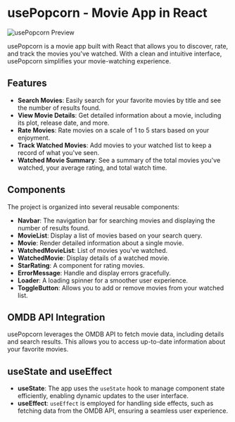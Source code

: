 # usePopcorn - Movie App in React

![usePopcorn Preview](screenshot.png)

usePopcorn is a movie app built with React that allows you to discover, rate, and track the movies you've watched. With a clean and intuitive interface, usePopcorn simplifies your movie-watching experience.

## Features

- **Search Movies**: Easily search for your favorite movies by title and see the number of results found.
- **View Movie Details**: Get detailed information about a movie, including its plot, release date, and more.
- **Rate Movies**: Rate movies on a scale of 1 to 5 stars based on your enjoyment.
- **Track Watched Movies**: Add movies to your watched list to keep a record of what you've seen.
- **Watched Movie Summary**: See a summary of the total movies you've watched, your average rating, and total watch time.

## Components

The project is organized into several reusable components:

- **Navbar**: The navigation bar for searching movies and displaying the number of results found.
- **MovieList**: Display a list of movies based on your search query.
- **Movie**: Render detailed information about a single movie.
- **WatchedMovieList**: List of movies you've watched.
- **WatchedMovie**: Display details of a watched movie.
- **StarRating**: A component for rating movies.
- **ErrorMessage**: Handle and display errors gracefully.
- **Loader**: A loading spinner for a smoother user experience.
- **ToggleButton**: Allows you to add or remove movies from your watched list.

## OMDB API Integration

usePopcorn leverages the OMDB API to fetch movie data, including details and search results. This allows you to access up-to-date information about your favorite movies.

## useState and useEffect

- **useState**: The app uses the `useState` hook to manage component state efficiently, enabling dynamic updates to the user interface.
- **useEffect**: `useEffect` is employed for handling side effects, such as fetching data from the OMDB API, ensuring a seamless user experience.



